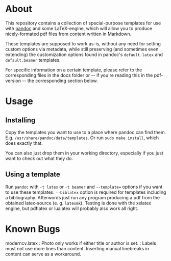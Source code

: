 # About

This repository contains a collection of special-purpose templates
for use with [pandoc](https://github.com/jgm/pandoc) and some
LaTeX-engine, which will allow you to produce nicely-formated pdf
files from content written in Markdown.

These templates are supposed to work as-is, without any need for setting
custom options via metadata, while still preserving (and sometimes even
extending) the customization options found in pandoc's ``default.latex``
and ``default.beamer`` templates.

For specific information on a certain template, please refer to the
corresponding files in the docs folder or -- if you're reading this in
the pdf-version -- the corresponding section below.

# Usage

## Installing

Copy the templates you want to use to a place where pandoc can find them.
E.g. ``/usr/share/pandoc/data/templates``. Or run ``sudo make install``,
which does exactly that.

You can also just drop them in your working directory, especially if you
just want to check out what they do.

## Using a template

Run ``pandoc`` with ``-t latex`` or ``-t beamer`` and ``--template=``
options if you want to use these templates. ``--biblatex`` option is
required for templates including a bibliography. Afterwords just run
any program producing a pdf from the obtained latex-source
(e. g. ``latexmk``). Testing is done with the xelatex engine, but
pdflatex or lualatex will probably also work all right.


# Known Bugs

moderncv.latex
: Photo only works if either title or author is set.
: Labels must not use more lines than content. Inserting manual linebreaks
  in content can serve as a workaround.
